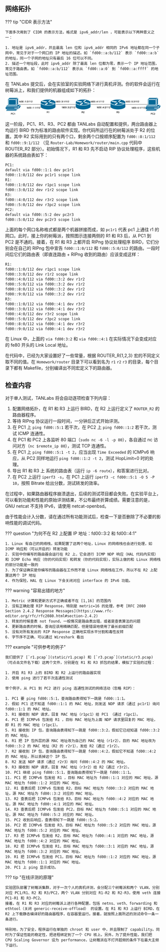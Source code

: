 ## 网络拓扑

??? tip "CIDR 表示方法"

    下面多次用到了 CIDR 的表示方法，格式是 ipv6_addr/len ，可能表示以下两种意义之一：

    1. 地址是 ipv6_addr，并且最高 len 位和 ipv6_addr 相同的 IPv6 地址都在同一个子网中，常见于对于一个网口的 IP 地址的描述。如 `fd00::a:b/112` 表示 `fd00::a:b` 的地址，同一个子网的地址只有最后 16 位可以不同。
    2. 描述一个地址段，此时 ipv6_addr 除了最高 len 位都为零，表示一个 IP 地址范围，常见于路由表。如 `fd00::a:b/112` 表示从 `fd00::a:0` 到 `fd00::a:ffff` 的地址范围。

在 TANLabs 提交后，会在实验室的实验网络下进行真机评测。你的软件会运行在树莓派上，和我们提供的机器组成如下的拓扑：

![Topology](img/topology.png)

这一阶段，PC1、R1、R3、PC2 都由 TANLabs 自动配置和提供，两台路由器上均运行 BIRD 作为标准的路由软件实现。你代码所运行在的树莓派处于 R2 的位置。其中 R2 实际用到的只有两个口，剩余两个口按顺序配置为 `fd00::8:1/112` 和 `fd00::9:1/112` （见 `Router-Lab/Homework/router/main.cpp` 代码中 ROUTER_R2 部分）。初始情况下，R1 和 R3 先不启动 RIP 协议处理程序，这些机器的系统路由表如下：

```text
PC1:
default via fd00::1:1 dev pc1r1
fd00::1:0/112 dev pc1r1 scope link
R1:
fd00::1:0/112 dev r1pc1 scope link
fd00::3:0/112 dev r1r2 scope link
R3:
fd00::4:0/112 dev r3r2 scope link
fd00::5:0/112 dev r3pc2 scope link
PC2:
default via fd00::5:2 dev pc2r3
fd00::5:0/112 dev pc2r3 scope link
```

上面的每个网口名称格式都是两个机器拼接而成，如 `pc1r1` 代表 pc1 上通往 r1 的网口。此时，接上你的树莓派，按照图示连接两侧的 R1 和 R3 后，从 PC1 到 PC2 是不通的。接着，在 R1 和 R3 上都开启 RIPng 协议处理程序 BIRD，它们分别会在自己的 RIPng 包中宣告 `fd00::1:0/112` 和 `fd00::5:0/112` 的路由。一段时间后它们的路由表（即直连路由 + RIPng 收到的路由）应该变成这样：

```text
R1:
fd00::1:0/112 dev r1pc1 scope link
fd00::3:0/112 dev r1r2 scope link
fd00::4:0/112 via fd00::3:2 dev r1r2
fd00::5:0/112 via fd00::3:2 dev r1r2
fd00::8:0/112 via fd00::3:2 dev r1r2
fd00::9:0/112 via fd00::3:2 dev r1r2
R3:
fd00::1:0/112 via fd00::4:1 dev r3r2
fd00::3:0/112 via fd00::4:1 dev r3r2
fd00::4:0/112 dev r3r2 scope link
fd00::5:0/112 dev r3pc2 scope link
fd00::8:0/112 via fd00::4:1 dev r3r2
fd00::9:0/112 via fd00::4:1 dev r3r2
```

在 Linux 中，上面的 `via fd00:3:2` 和 `via fd00::4:1` 在实际情况下会变成对应的 fe80 开头的 Link Local 地址。

在代码中，已经为大家设置好了一些常量，根据 ROUTER_R{1,2,3} 宏的不同定义取不同的值。在 `Homework/router` 目录下可以看到名为 `r1` `r2` `r3` 的目录，每个目录下都有 Makefile，分别编译出不同宏定义下的路由器。

## 检查内容

对于单人测试，TANLabs 将会自动逐项检查下列内容：

1. 配置网络拓扑，在 R1 和 R3 上运行 BIRD，在 R2 上运行定义了 `ROUTER_R2` 的路由器程序。
2. 等待 RIPng 协议运行一段时间，一分钟后正式开始评测。
3. 在 PC1 上 `ping fd00::5:1` 若干次，在 PC2 上 `ping fd00::1:2` 若干次，测试 ICMP 连通性。
4. 在 PC1 和 PC2 上各监听 80 端口（`sudo nc -6 -l -p 80`），各自通过 nc 访问对方（`nc $remote_ip 80`），测试 TCP 连通性。
5. 在 PC1 上 `ping fd00::5:1 -t 2`，应当出现 `Time Exceeded` 的 ICMPv6 响应，从 PC2 同样地运行 `ping fd00::1:2 -t 2`，测试 HopLimit=0 时的处理。
6. 导出 R1 和 R3 上 系统的路由表（运行 `ip -6 route`），和答案进行比对。
7. 在 PC2 上运行 `iperf3 -s`，在 PC1 上运行 `iperf3 -c fd00::5:1 -O 5 -P 10`，按照 Bitrate 给出分数，测试转发的效率。

在过程中，如果路由器程序崩溃退出，后续的测试项目都会失败。在实验平台上，可以看到功能和性能的原始评测结果，不公布最终折算成绩。需要注意的是，GNU netcat 不支持 IPv6，请使用 netcat-openbsd。

由于性能会计入分数，请在通过所有功能测试后，检查一下是否删除了不必要的影响性能的调试代码。

??? question "为何不在 R2 上配置 IP 地址：fd00::3:2 和 fd00::4:1"

    1. Linux 有自己的网络栈，如果配置了这两个地址，Linux 的网络栈也会进行处理，如 ICMP 响应和（可以开启的）转发功能
    2. 实验中你编写的路由器会运行在 R2 上，它会进行 ICMP NDP 响应（HAL 代码内实现）和 ICMP Echo 响应（你的代码实现）和转发（你的代码实现），实际上做的和 Linux 网络栈的部分功能是一致的
    3. 为了保证确实是你编写的路由器在工作而不是 Linux 网络栈在工作，所以不在 R2 上配置这两个 IP 地址
    4. 作为保险，HAL 在 Linux 下会关闭对应 interface 的 IPv6 功能。

??? warning "容易出错的地方"

    1. Metric 计算和更新方式不正确或者不在 [1,16] 的范围内
    2. 没有正确处理 RIP Response，特别是 metric=16 的处理，参考 [RFC 2080 Section 2.4.2 Response Messages](https://www.rfc-editor.org/rfc/rfc2080.html#section-2.4.2)
    3. 转发的时候查表 not found，一般情况是路由表出错，或者是查表算法的问题
    4. 更新路由表的时候，查询应该用精确匹配，但是错误地使用了最长前缀匹配
    5. 没有对所有发出的 RIP Response 正确地实现水平分割和毒性反转
    6. 字节序不正确，可以通过 Wireshark 看出

??? example "可供参考的例子"

    我们提供了 [`r1.pcap`](static/r1.pcap) 和 [`r3.pcap`](static/r3.pcap) （可点击文件名下载）这两个文件，分别是在 R1 和 R3 抓包的结果，模拟了实验的过程：

    1. 开启 R1 R3 上的 BIRD 和 R2 上运行的路由器实现
    2. 使用 ping 进行了若干次连通性测试

    举个例子，从 PC1 到 PC2 进行 ping 连通性测试的网络活动（忽略 RIP）：

    1. PC1 要 ping fd00::5:1，查询路由表得知下一跳是 fd00::1:1。
    2. 假如 PC1 还不知道 fd00::1:1 的 MAC 地址，则发送 NDP 请求（通过 pc1r1）询问 fd00::1:1 的 MAC 地址。
    3. R1 接收到 NDP 请求，回复 MAC 地址（r1pc1）给 PC1 （通过 r1pc1）。
    4. PC1 把 ICMPv6 包发给 R1 ，目标 MAC 地址为上面 NDP 请求里回复的 MAC 地址，即 R1 的 MAC 地址（r1pc1）。
    5. R1 接收到 IP 包，查询路由表得知下一跳是 fd00::3:2，假如它已经知道 fd00::3:2 的 MAC 地址。
    6. R1 把 IP 包外层的源 MAC 地址改为自己的 MAC 地址（r1r2），目的 MAC 地址改为 fd00::3:2 的 MAC 地址（R2 的 r2r1），发给 R2（通过 r1r2）。
    7. R2 接收到 IP 包，查询路由表得知下一跳是 fd00::4:2，假如它不知道 fd00::4:2 的 MAC 地址，所以丢掉这个 IP 包。
    8. R2 发送 NDP 请求（通过 r2r3）询问 fd00::4:2 的 MAC 地址。
    9. R3 接收到 NDP 请求，回复 MAC 地址（r3r2）给 R2（通过 r3r2）。
    10. PC1 继续 ping fd00::5:1，查询路由表得知下一跳是 fd00::1:1。
    11. PC1 把 ICMPv6 包发给 R1 ，目标 MAC 地址为 fd00::1:1 对应的 MAC 地址，源 MAC 地址为 fd00::1:2 对应的 MAC 地址。
    12. R1 查表后把 ICMPv6 包发给 R2，目标 MAC 地址为 fd00::3:2 对应的 MAC 地址，源 MAC 地址为 fd00::3:2 对应的 MAC 地址。
    13. R2 查表后把 ICMPv6 包发给 R3，目标 MAC 地址为 fd00::4:2 对应的 MAC 地址，源 MAC 地址为 fd00::4:1 对应的 MAC 地址。
    14. R3 查表后把 ICMPv6 包发给 PC2，目标 MAC 地址为 fd00::5:1 对应的 MAC 地址，源 MAC 地址为 fd00::5:2 对应的 MAC 地址。
    15. PC2 收到后响应，查表得知下一跳是 fd00::5:2。
    16. PC2 把 ICMPv6 包发给 R3，目标 MAC 地址为 fd00::5:2 对应的 MAC 地址，源 MAC 地址为 fd00::5:2 对应的 MAC 地址。
    17. R3 把 ICMPv6 包发给 R2，目标 MAC 地址为 fd00::4:1 对应的 MAC 地址，源 MAC 地址为 fd00::4:2 对应的 MAC 地址。
    18. R2 把 ICMPv6 包发给 R1，目标 MAC 地址为 fd00::3:1 对应的 MAC 地址，源 MAC 地址为 fd00::3:2 对应的 MAC 地址。
    19. R1 把 ICMPv6 包发给 PC1，目标 MAC 地址为 fd00::1:2 对应的 MAC 地址，源 MAC 地址为 fd00::1:1 对应的 MAC 地址。
    20. PC1 上 ping 显示成功。

??? tip "在线评测的原理"

    实验团队部署了树莓派集群，对于一次个人的真机评测，会分配三个树莓派和两个 VLAN，分别对应 PC1/R1、R2 和 R3/PC2，两个 VLAN 分别对应 R1-R2 和 R2-R3，使用 veth 连接 PC1-R1 和 R3-PC2。
    接着，在 R1 和 R3 对应的树莓派上进行各种配置，包括 netns、veth、forwarding 和 ethtool（关闭 generic-receive-offload） 的设置。在 R1 和 R3 上运行 BIRD，在 R2 上下载静态编译好的路由器程序，在容器里运行。接着，就按照上面所述的测试命令一条一条进行。

    特别地，为了安全，程序运行在单独的 chroot 和 user 中，并且限制了 capability。同时为了保证性能的稳定性，把进程绑定到了一个 CPU 核上。另外，为了提升性能，我们把 CPU Scaling Governor 设为 performance，让树莓派在不打开超频的条件下在最大主频下运行。
